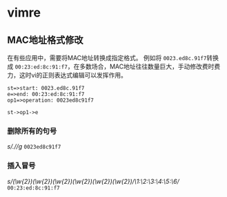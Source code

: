 # vimre
## MAC地址格式修改
在有些应用中，需要将MAC地址转换成指定格式。
例如将 `0023.ed8c.91f7`转换成  `00:23:ed:8c:91:f7`，在多数场合，MAC地址往往数量巨大，手动修改费时费力，这时vi的正则表达式编辑可以发挥作用。

```flow
st=>start: 0023.ed8c.91f7
e=>end: 00:23:ed:8c:91:f7
op1=>operation: 0023ed8c91f7

st->op1->e
```

### 删除所有的句号 
*s/\.//g*
`0023ed8c91f7`
### 插入冒号
*s/\(\w\{2}\)\(\w\{2}\)\(\w\{2}\)\(\w\{2}\)\(\w\{2}\)\(\w\{2}\)/\1:\2:\3:\4:\5:\6/*
`00:23:ed:8c:91:f7`






